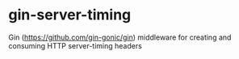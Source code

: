# gin-server-timing
Gin (https://github.com/gin-gonic/gin) middleware for creating and consuming HTTP server-timing headers
